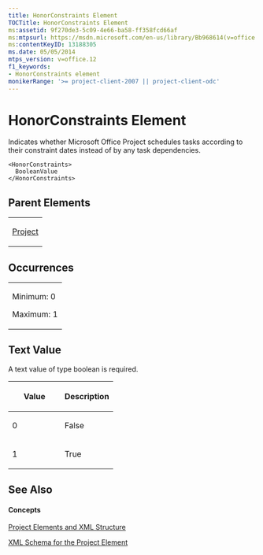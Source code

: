 ```yaml
---
title: HonorConstraints Element
TOCTitle: HonorConstraints Element
ms:assetid: 9f270de3-5c09-4e66-ba58-ff358fcd66af
ms:mtpsurl: https://msdn.microsoft.com/en-us/library/Bb968614(v=office.12)
ms:contentKeyID: 13188305
ms.date: 05/05/2014
mtps_version: v=office.12
f1_keywords:
- HonorConstraints element
monikerRange: '>= project-client-2007 || project-client-odc'
---
```


# HonorConstraints Element




Indicates whether Microsoft Office Project schedules tasks according to their constraint dates instead of by any task dependencies.

    <HonorConstraints>
      BooleanValue
    </HonorConstraints>

## Parent Elements

<table>
<colgroup>
<col style="width: 100%" />
</colgroup>
<tbody>
<tr class="odd">
<td><p><a href="project-element.md">Project</a></p></td>
</tr>
</tbody>
</table>

## Occurrences

<table>
<colgroup>
<col style="width: 100%" />
</colgroup>
<tbody>
<tr class="odd">
<td><p>Minimum: 0</p>
<p>Maximum: 1</p></td>
</tr>
</tbody>
</table>

## Text Value

A text value of type boolean is required.

<table>
<colgroup>
<col style="width: 50%" />
<col style="width: 50%" />
</colgroup>
<thead>
<tr class="header">
<th><p>Value</p></th>
<th><p>Description</p></th>
</tr>
</thead>
<tbody>
<tr class="odd">
<td><p>0</p></td>
<td><p>False</p></td>
</tr>
<tr class="even">
<td><p>1</p></td>
<td><p>True</p></td>
</tr>
</tbody>
</table>

## See Also

#### Concepts

[Project Elements and XML Structure](project-elements-and-xml-structure.md)

[XML Schema for the Project Element](xml-schema-for-the-project-element.md)

